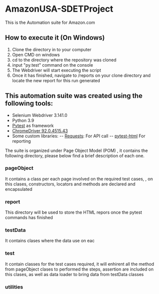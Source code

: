 # AmazonUSA-SDETProject
This is the Automation suite for Amazon.com 

## How to execute it (On Windows) 
  1. Clone the directory in to your computer 
  2. Open CMD on windows
  3. cd to the directory where the repository was cloned 
  4. input "py.test" command on the console
  5. The Webdriver will start executing the script 
  6. Once it has finished, navigate to /reports on your clone directory and locate the new report for this run generated 

## This automation suite was created  using the following tools:

- Selenium Webdriver 3.141.0 
- Python 3.9 
- [Pytest](https://docs.pytest.org/en/6.2.x/) as framework
- [ChromeDriver 92.0.4515.43](https://chromedriver.chromium.org/home) 
- Some custom libraries: 
-- [Requests](https://docs.python-requests.org/en/master/): For API call
--  [pytest-html](https://pytest-html.readthedocs.io/en/latest/index.html#) For reporting 

The suite is organized under Page Object Model (POM) , it contains the following directory, please below find a brief description of each one. 

### pageObject 
It contains a class per each page involved on the required test cases, , on this clases, constructors, locators and methods are declared and encapsulated  
### report 
This directory will be used to store the HTML repors once the pytest commands has finished 
### testData
It contains clases where the data use on eac  
### test 
It contain classes for the test cases required, it will enhirent all the method from pageObject clases to performed the steps, assertion are included on this clases, as well as data loader to bring data from testData classes 
### utilities 

